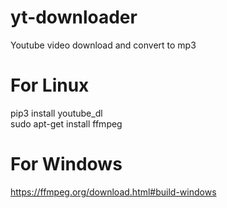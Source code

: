 # yt-downloader
Youtube video download and convert to mp3

# For Linux
pip3 install youtube_dl <br/>
sudo apt-get install ffmpeg


# For Windows
https://ffmpeg.org/download.html#build-windows
